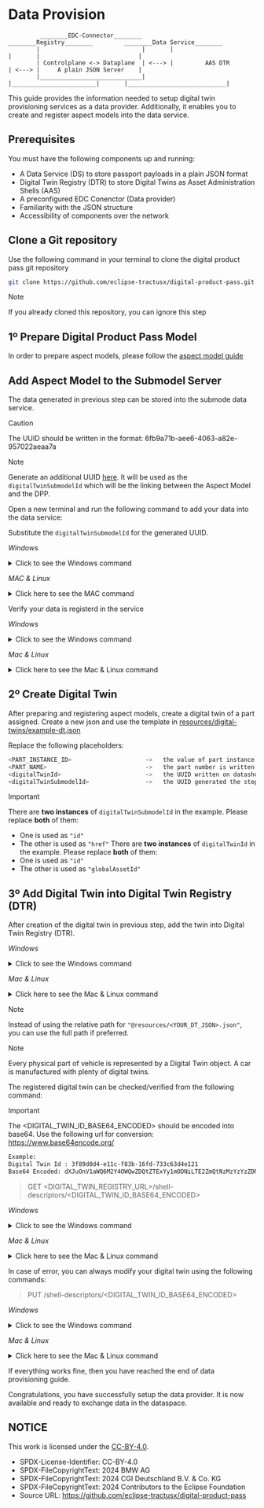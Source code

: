 <!--
#######################################################################

Tractus-X - Digital Product Pass Application 

Copyright (c) 2024 BMW AG
Copyright (c) 2024 CGI Deutschland B.V. & Co. KG
Copyright (c) 2024 Contributors to the Eclipse Foundation

See the NOTICE file(s) distributed with this work for additional
information regarding copyright ownership.

This work is made available under the terms of the
Creative Commons Attribution 4.0 International (CC-BY-4.0) license,
which is available at
https://creativecommons.org/licenses/by/4.0/legalcode.

SPDX-License-Identifier: CC-BY-4.0

#######################################################################
-->

# Data Provision
             ________EDC-Connector________         ________Registry________         ________Data Service________  
            |                             |       |                        |       |                            |
            | Controlplane <-> Dataplane  | <---> |         AAS DTR        | <---> |     A plain JSON Server    |           
            |_____________________________|       |________________________|       |____________________________|


This guide provides the information needed to setup digital twin provisioning services as a data provider. Additionally, it enables you to create and register aspect models into the data service.


## Prerequisites

You must have the following components up and running: 

- A Data Service (DS) to store passport payloads in a plain JSON format
- Digital Twin Registry (DTR) to store Digital Twins as Asset Administration Shells (AAS)
- A preconfigured EDC Conenctor (Data provider)
- Familiarity with the JSON structure
- Accessibility of components over the network


## Clone a Git repository

Use the following command in your terminal to clone the digital product pass git repository

```bash
git clone https://github.com/eclipse-tractusx/digital-product-pass.git
```

> [!Note]  
> If you already cloned this repository, you can ignore this step


## 1º Prepare Digital Product Pass Model

In order to prepare aspect models, please follow the [aspect model guide](./aspect-model.md) 

## Add Aspect Model to the Submodel Server

The data generated in previous step can be stored into the submode data service.

> [!Caution]
> The UUID should be written in the format: 6fb9a71b-aee6-4063-a82e-957022aeaa7a

> [!Note]
> Generate an additional UUID [here](https://www.uuidgenerator.net/version4). It will be used as the `digitalTwinSubmodelId` which will be the linking between the Aspect Model and the DPP.

Open a new terminal and run the following command to add your data into the data service: 

Substitute the `digitalTwinSubmodelId` for the generated UUID.

*Windows*
<details>
  <summary>Click to see the Windows command</summary>

```bash
curl.exe -X POST "<Data_SERVICE_URL>/urn:uuid:<digitalTwinSubmodelId>" `
    -H "Content-Type: application/json" `
    --data-binary "@<PATH_TO_YOUR_JSON>.json" 
```

</details>

*MAC & Linux*
<details>
  <summary>Click here to see the MAC command</summary>

```bash
curl --location '<DATA_SERVICE_URL>/urn:uuid:<digitalTwinSubmodelId>' \
--header 'Content-Type: application/json' \
--data "@<YOUR_JSON_FILE>.json"
```

</details>

Verify your data is registerd in the service

*Windows*
<details>
  <summary>Click to see the Windows command</summary>

```bash
curl.exe -X POST "<Data_SERVICE_URL>/urn:uuid:<digitalTwinSubmodelId>" `
    -H "Content-Type: application/json" 
```

</details>

*Mac & Linux*
<details>
  <summary>Click here to see the Mac & Linux command</summary>

```bash
curl --location '<DATA_SERVICE_URL>/urn:uuid:<digitalTwinSubmodelId>' \
--header 'Content-Type: application/json' 
```

</details>

## 2º Create Digital Twin

After preparing and registering aspect models, create a digital twin of a part assigned. 
Create a new json and use the template in [resources/digital-twins/example-dt.json](./resources/digital-twins/example-dt.json)

Replace the following placeholders:

```bash
<PART_INSTANCE_ID>                     ->   the value of part instance written on datasheet
<PART_NAME>                            ->   the part number is written on the datasheet from a part
<digitalTwinId>                        ->   the UUID written on datasheet
<digitalTwinSubmodelId>                ->   the UUID generated the step ago
```


> [!Important]
> There are **two instances** of `digitalTwinSubmodelId` in the example. Please replace **both** of them:
> - One is used as `"id"`
> - The other is used as `"href"`
> There are **two instances** of `digitalTwinId` in the example. Please replace **both** of them:
> - One is used as `"id"`
> - The other is used as `"globalAssetId"`

## 3º Add Digital Twin into Digital Twin Registry (DTR)

After creation of the digital twin in previous step, add the twin into Digital Twin Registry (DTR).

*Windows*
<details>
  <summary>Click to see the Windows command</summary>

```bash
curl.exe -X POST "<DIGITAL_TWIN_REGISTRY_URL>/shell-descriptors" `
    -H "Content-Type: application/json" `
    --data-binary "@resources/<YOUR_DT_JSON>.json" 
```

</details>


*Mac & Linux*
<details>
  <summary>Click here to see the Mac & Linux command</summary>

```bash
curl --location --request POST '<DIGITAL_TWIN_REGISTRY_URL>/shell-descriptors' \
--header 'Content-Type: application/json' \
--data '@resources/<YOUR_DT_JSON>.json'
```

</details>

> [!Note] 
> Instead of using the relative path for `"@resources/<YOUR_DT_JSON>.json"`, you can use the full path if preferred.

> [!Note]  
> Every physical part of vehicle is represented by a Digital Twin object. A car is manufactured with plenty of digital twins.

The registered digital twin can be checked/verified from the following command:

> [!Important]
>  The <DIGITAL_TWIN_ID_BASE64_ENCODED> should be encoded into base64. Use the following url for conversion: https://www.base64encode.org/

```bash
Example:
Digital Twin Id : 3f89d0d4-e11c-f83b-16fd-733c63d4e121
Base64 Encoded: dXJuOnV1aWQ6M2Y4OWQwZDQtZTExYy1mODNiLTE2ZmQtNzMzYzYzZDRlMTIx
```

> GET <DIGITAL_TWIN_REGISTRY_URL>/shell-descriptors/<DIGITAL_TWIN_ID_BASE64_ENCODED>

*Windows*
<details>
  <summary>Click to see the Windows command</summary>

```bash
curl.exe -X GET "<DIGITAL_TWIN_REGISTRY_URL>/shell-descriptors/<DIGITAL_TWIN_ID_BASE64_ENCODED>" `
-H "Content-Type: application/json"
```
</details>

*Mac & Linux*
<details>
  <summary>Click here to see the Mac & Linux command</summary>

```bash
curl --location --request GET '<DIGITAL_TWIN_REGISTRY_URL>/shell-descriptors/<DIGITAL_TWIN_ID_BASE64_ENCODED>' \
--header 'Content-Type: application/json'
```

</details>

In case of error, you can always modify your digital twin using the following commands:

> PUT /shell-descriptors/<DIGITAL_TWIN_ID_BASE64_ENCODED>

*Windows*
<details>
  <summary>Click to see the Windows command</summary>

```bash
curl.exe -Method Put -Uri "<DIGITAL_TWIN_REGISTRY_URL>/shell-descriptors/<DIGITAL_TWIN_ID_BASE64_ENCODED>" `
    -ContentType "application/json" `
    -InFile "resources\<YOUR_DT_JSON>.json"
```
</details>


*Mac & Linux*
<details>
  <summary>Click here to see the Mac & Linux command</summary>

```bash
curl --location --request PUT '<DIGITAL_TWIN_REGISTRY_URL>/shell-descriptors/<DIGITAL_TWIN_ID_BASE64_ENCODED>' \
--header 'Content-Type: application/json' \
--data '@resources/<YOUR_DT_JSON>.json'
```

</details>

If everything works fine, then you have reached the end of data provisioning guide.

Congratulations, you have successfully setup the data provider. It is now available and ready to exchange data in the dataspace.


## NOTICE

This work is licensed under the [CC-BY-4.0](https://creativecommons.org/licenses/by/4.0/legalcode).

- SPDX-License-Identifier: CC-BY-4.0
- SPDX-FileCopyrightText: 2024 BMW AG
- SPDX-FileCopyrightText: 2024 CGI Deutschland B.V. & Co. KG
- SPDX-FileCopyrightText: 2024 Contributors to the Eclipse Foundation
- Source URL: https://github.com/eclipse-tractusx/digital-product-pass

